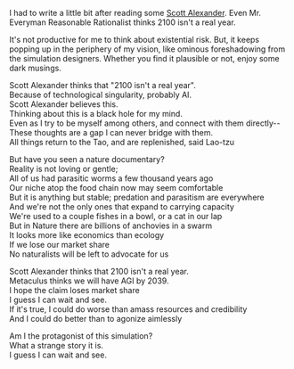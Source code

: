 <!-- title: Existential Musings -->

I had to write a little bit after reading some [Scott Alexander](https://astralcodexten.substack.com/p/slightly-against-underpopulation).
Even Mr. Everyman Reasonable Rationalist thinks 2100 isn't a real year.

It's not productive for me to think about existential risk. But, it keeps popping up in the periphery of my vision, like ominous foreshadowing from the simulation designers. Whether you find it plausible or not, enjoy some dark musings.

Scott Alexander thinks that "2100 isn't a real year".\
Because of technological singularity, probably AI.\
Scott Alexander believes this.\
Thinking about this is a black hole for my mind.\
Even as I try to be myself among others, and connect with them directly--\
These thoughts are a gap I can never bridge with them.\
All things return to the Tao, and are replenished, said Lao-tzu

But have you seen a nature documentary?\
Reality is not loving or gentle;\
All of us had parasitic worms a few thousand years ago\
Our niche atop the food chain now may seem comfortable\
But it is anything but stable; predation and parasitism are everywhere\
And we're not the only ones that expand to carrying capacity\
We're used to a couple fishes in a bowl, or a cat in our lap\
But in Nature there are billions of anchovies in a swarm\
It looks more like economics than ecology\
If we lose our market share\
No naturalists will be left to advocate for us

Scott Alexander thinks that 2100 isn't a real year.\
Metaculus thinks we will have AGI by 2039.\
I hope the claim loses market share\
I guess I can wait and see.\
If it's true, I could do worse than amass resources and credibility\
And I could do better than to agonize aimlessly

Am I the protagonist of this simulation?\
What a strange story it is.\
I guess I can wait and see.
